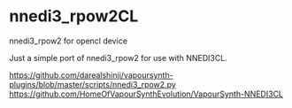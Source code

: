 # nnedi3_rpow2CL
nnedi3_rpow2 for opencl device

Just a simple port of nnedi3_rpow2 for use with NNEDI3CL.

https://github.com/darealshinji/vapoursynth-plugins/blob/master/scripts/nnedi3_rpow2.py
https://github.com/HomeOfVapourSynthEvolution/VapourSynth-NNEDI3CL
